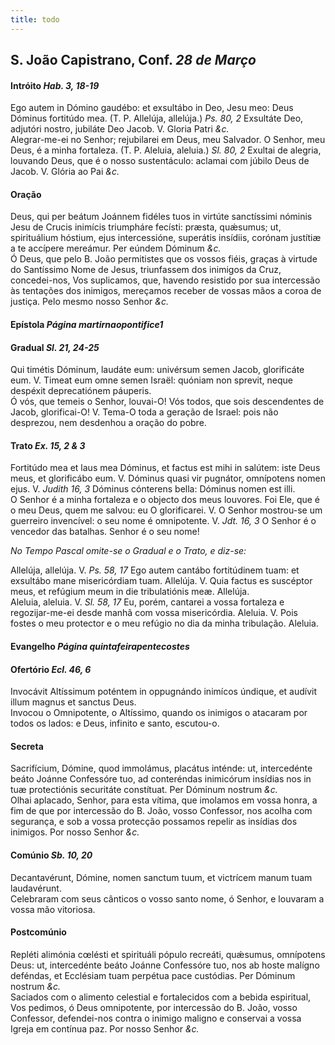 ```yaml
---
title: todo
---
```

<h2 class="text-center">S. João Capistrano, Conf. <em>28 de Março</em></h2>

<h4 class="text-center">Intróito <em>Hab. 3, 18-19</em></h4>
<div class="container-fluid">
<div class="row">
<div class="dropcap text-justify">
Ego autem in Dómino gaudébo: et exsultábo in Deo, Jesu meo: Deus Dóminus fortitúdo mea. (T. P. Allelúja, allelúja.) <em>Ps. 80, 2</em> Exsultáte Deo, adjutóri nostro, jubiláte Deo Jacob.
V. Gloria Patri <em>&c.</em>
</div>
<div class="dropcap text-justify">
Alegrar-me-ei no Senhor; rejubilarei em Deus, meu Salvador. O Senhor, meu Deus, é a minha fortaleza. (T. P. Aleluia, aleluia.) <em>Sl. 80, 2</em> Exultai de alegria, louvando Deus, que é o nosso sustentáculo: aclamai com júbilo Deus de Jacob.
V. Glória ao Pai <em>&c.</em>
</div>
</div>
</div>

<h4 class="text-center">Oração</h4>
<div class="container-fluid">
<div class="row">
<div class="dropcap text-justify">
Deus, qui per beátum Joánnem fidéles tuos in virtúte sanctíssimi nóminis Jesu de Crucis inimícis triumpháre fecísti: præsta, quǽsumus; ut, spirituálium hóstium, ejus intercessióne, superátis insídiis, corónam justítiæ a te accípere mereámur. Per eúndem Dóminum <em>&c.</em>
</div>
<div class="dropcap text-justify">
Ó Deus, que pelo B. João permitistes que os vossos fiéis, graças à virtude do Santíssimo Nome de Jesus, triunfassem dos inimigos da Cruz, concedei-nos, Vos suplicamos, que, havendo resistido por sua intercessão às tentações dos inimigos, mereçamos receber de vossas mãos a coroa de justiça. Pelo mesmo nosso Senhor <em>&c.</em>
</div>
</div>
</div>

<h4 class="text-center">Epístola <em>Página martirnaopontifice1</em></h4>

<h4 class="text-center">Gradual <em>Sl. 21, 24-25</em></h4>
<div class="container-fluid">
<div class="row">
<div class="dropcap text-justify">
Qui timétis Dóminum, laudáte eum: univérsum semen Jacob, glorificáte eum. V. Timeat eum omne semen Israël: quóniam non sprevit, neque despéxit deprecatiónem páuperis.
</div>
<div class="dropcap text-justify">
Ó vós, que temeis o Senhor, louvai-O! Vós todos, que sois descendentes de Jacob, glorificai-O! V. Tema-O toda a geração de Israel: pois não desprezou, nem desdenhou a oração do pobre.
</div>
</div>
</div>

<h4 class="text-center">Trato <em>Ex. 15, 2 & 3</em></h4>
<div class="container-fluid">
<div class="row">
<div class="dropcap text-justify">
Fortitúdo mea et laus mea Dóminus, et factus est mihi in salútem: iste Deus meus, et glorificábo eum. V. Dóminus quasi vir pugnátor, omnípotens nomen ejus. V. <em>Judith 16, 3</em> Dóminus cónterens bella: Dóminus nomen est illi.
</div>
<div class="dropcap text-justify">
O Senhor é a minha fortaleza e o objecto dos meus louvores. Foi Ele, que é o meu Deus, quem me salvou: eu O glorificarei. V. O Senhor mostrou-se um guerreiro invencível: o seu nome é omnipotente. V. <em>Jdt. 16, 3</em> O Senhor é o vencedor das batalhas. Senhor é o seu nome!
</div>
</div>
</div>

<em>No Tempo Pascal omite-se o Gradual e o Trato, e diz-se:</em>

<div class="container-fluid">
<div class="row">
<div class="text-justify">
Allelúja, allelúja. V. <em>Ps. 58, 17</em> Ego autem cantábo fortitúdinem tuam: et exsultábo mane misericórdiam tuam. Allelúja. V. Quia factus es suscéptor meus, et refúgium meum in die tribulatiónis meæ. Allelúja.

</div>
<div class="text-justify">
Aleluia, aleluia. V. <em>Sl. 58, 17</em> Eu, porém, cantarei a vossa fortaleza e regozijar-me-ei desde manhã com vossa misericórdia. Aleluia. V. Pois fostes o meu protector e o meu refúgio no dia da minha tribulação. Aleluia.
</div>
</div>
</div>

<h4 class="text-center">Evangelho <em>Página quintafeirapentecostes</em></h4>

<h4 class="text-center">Ofertório <em>Ecl. 46, 6</em></h4>
<div class="container-fluid">
<div class="row">
<div class="dropcap text-justify">
Invocávit Altíssimum poténtem in oppugnándo inimícos úndique, et audívit illum magnus et sanctus Deus.
</div>
<div class="dropcap text-justify">
Invocou o Omnipotente, o Altíssimo, quando os inimigos o atacaram por todos os lados: e Deus, infinito e santo, escutou-o.
</div>
</div>
</div>

<h4 class="text-center">Secreta</h4>
<div class="container-fluid">
<div class="row">
<div class="dropcap text-justify">
Sacrifícium, Dómine, quod immolámus, placátus inténde: ut, intercedénte beáto Joánne Confessóre tuo, ad conteréndas inimicórum insídias nos in tuæ protectiónis securitáte constítuat. Per Dóminum nostrum <em>&c.</em>
</div>
<div class="dropcap text-justify">
Olhai aplacado, Senhor, para esta vítima, que imolamos em vossa honra, a fim de que por intercessão do B. João, vosso Confessor, nos acolha com segurança, e sob a vossa protecção possamos repelir as insídias dos inimigos. Por nosso Senhor <em>&c.</em>
</div>
</div>
</div>

<h4 class="text-center">Comúnio <em>Sb. 10, 20</em></h4>
<div class="container-fluid">
<div class="row">
<div class="dropcap text-justify">
Decantavérunt, Dómine, nomen sanctum tuum, et victrícem manum tuam laudavérunt.
</div>
<div class="dropcap text-justify">
Celebraram com seus cânticos o vosso santo nome, ó Senhor, e louvaram a vossa mão vitoriosa.
</div>
</div>
</div>

<h4 class="text-center">Postcomúnio</h4>
<div class="container-fluid">
<div class="row">
<div class="dropcap text-justify">
Repléti alimónia cœlésti et spirituáli pópulo recreáti, quǽsumus, omnípotens Deus: ut, intercedénte beáto Joánne Confessóre tuo, nos ab hoste malígno deféndas, et Ecclésiam tuam perpétua pace custódias. Per Dóminum nostrum <em>&c.</em>
</div>
<div class="dropcap text-justify">
Saciados com o alimento celestial e fortalecidos com a bebida espiritual, Vos pedimos, ó Deus omnipotente, por intercessão do B. João, vosso Confessor, defendei-nos contra o inimigo maligno e conservai a vossa Igreja em contínua paz. Por nosso Senhor <em>&c.</em>
</div>
</div>
</div>
